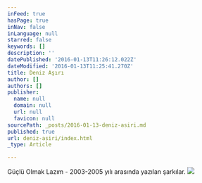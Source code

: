 ```yaml
---
inFeed: true
hasPage: true
inNav: false
inLanguage: null
starred: false
keywords: []
description: ''
datePublished: '2016-01-13T11:26:12.022Z'
dateModified: '2016-01-13T11:25:41.270Z'
title: Deniz Aşırı
author: []
authors: []
publisher:
  name: null
  domain: null
  url: null
  favicon: null
sourcePath: _posts/2016-01-13-deniz-asiri.md
published: true
url: deniz-asiri/index.html
_type: Article

---
```

Güçlü Olmak Lazım - 2003-2005 yılı arasında yazılan şarkılar. ![](https://the-grid-user-content.s3-us-west-2.amazonaws.com/573951f7-683e-41e0-85d7-cf612210f15f.jpg)